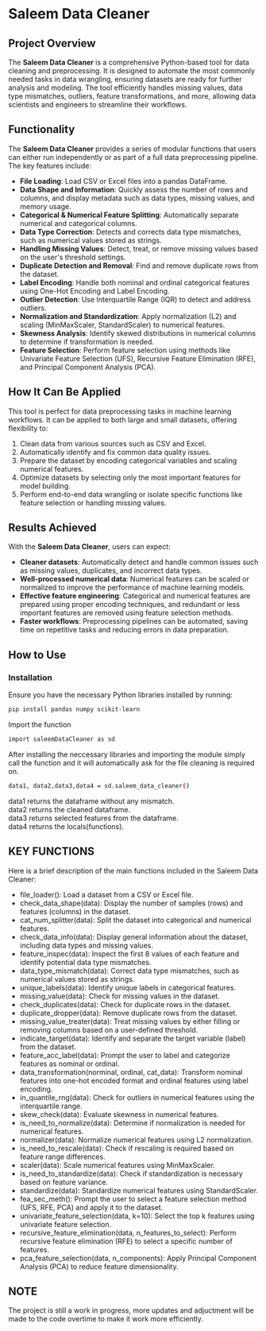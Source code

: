 # Saleem Data Cleaner

## Project Overview

The **Saleem Data Cleaner** is a comprehensive Python-based tool for data cleaning and preprocessing. It is designed to automate the most commonly needed tasks in data wrangling, ensuring datasets are ready for further analysis and modeling. The tool efficiently handles missing values, data type mismatches, outliers, feature transformations, and more, allowing data scientists and engineers to streamline their workflows.

## Functionality

The **Saleem Data Cleaner** provides a series of modular functions that users can either run independently or as part of a full data preprocessing pipeline. The key features include:

- **File Loading**: Load CSV or Excel files into a pandas DataFrame.
- **Data Shape and Information**: Quickly assess the number of rows and columns, and display metadata such as data types, missing values, and memory usage.
- **Categorical & Numerical Feature Splitting**: Automatically separate numerical and categorical columns.
- **Data Type Correction**: Detects and corrects data type mismatches, such as numerical values stored as strings.
- **Handling Missing Values**: Detect, treat, or remove missing values based on the user's threshold settings.
- **Duplicate Detection and Removal**: Find and remove duplicate rows from the dataset.
- **Label Encoding**: Handle both nominal and ordinal categorical features using One-Hot Encoding and Label Encoding.
- **Outlier Detection**: Use Interquartile Range (IQR) to detect and address outliers.
- **Normalization and Standardization**: Apply normalization (L2) and scaling (MinMaxScaler, StandardScaler) to numerical features.
- **Skewness Analysis**: Identify skewed distributions in numerical columns to determine if transformation is needed.
- **Feature Selection**: Perform feature selection using methods like Univariate Feature Selection (UFS), Recursive Feature Elimination (RFE), and Principal Component Analysis (PCA).

## How It Can Be Applied

This tool is perfect for data preprocessing tasks in machine learning workflows. It can be applied to both large and small datasets, offering flexibility to:

1. Clean data from various sources such as CSV and Excel.
2. Automatically identify and fix common data quality issues.
3. Prepare the dataset by encoding categorical variables and scaling numerical features.
4. Optimize datasets by selecting only the most important features for model building.
5. Perform end-to-end data wrangling or isolate specific functions like feature selection or handling missing values.

## Results Achieved

With the **Saleem Data Cleaner**, users can expect:

- **Cleaner datasets**: Automatically detect and handle common issues such as missing values, duplicates, and incorrect data types.
- **Well-processed numerical data**: Numerical features can be scaled or normalized to improve the performance of machine learning models.
- **Effective feature engineering**: Categorical and numerical features are prepared using proper encoding techniques, and redundant or less important features are removed using feature selection methods.
- **Faster workflows**: Preprocessing pipelines can be automated, saving time on repetitive tasks and reducing errors in data preparation.

## How to Use

### Installation

Ensure you have the necessary Python libraries installed by running:

```bash
pip install pandas numpy scikit-learn
```
Import the function
```bash
import saleemDataCleaner as sd
```
After installing the neccessary libraries and importing the module simply call the function and it will automatically ask for the file cleaning is required on.<br>
```bash
data1, data2,data3,data4 = sd.saleem_data_cleaner()
```
data1 returns the dataframe without any mismatch.<br>
data2 returns the cleaned dataframe.<br>
data3 returns selected features from the dataframe.<br>
data4 returns the locals(functions).

## KEY FUNCTIONS

Here is a brief description of the main functions included in the Saleem Data Cleaner:<br>
- file_loader(): Load a dataset from a CSV or Excel file.<br>
- check_data_shape(data): Display the number of samples (rows) and features (columns) in the dataset.<br>
- cat_num_splitter(data): Split the dataset into categorical and numerical features.<br>
- check_data_info(data): Display general information about the dataset, including data types and missing values.<br>
- feature_inspec(data): Inspect the first 8 values of each feature and identify potential data type mismatches.<br>
- data_type_mismatch(data): Correct data type mismatches, such as numerical values stored as strings.<br>
- unique_labels(data): Identify unique labels in categorical features.<br>
- missing_value(data): Check for missing values in the dataset.<br>
- check_duplicates(data): Check for duplicate rows in the dataset.<br>
- duplicate_dropper(data): Remove duplicate rows from the dataset.<br>
- missing_value_treater(data): Treat missing values by either filling or removing columns based on a user-defined threshold.<br>
- indicate_target(data): Identify and separate the target variable (label) from the dataset.<br>
- feature_acc_label(data): Prompt the user to label and categorize features as nominal or ordinal.<br>
- data_transformation(norminal, ordinal, cat_data): Transform nominal features into one-hot encoded format and ordinal features using label encoding.<br>
- in_quantile_rng(data): Check for outliers in numerical features using the interquartile range.<br>
- skew_check(data): Evaluate skewness in numerical features.<br>
- is_need_to_normalize(data): Determine if normalization is needed for numerical features.<br>
- normalizer(data): Normalize numerical features using L2 normalization.<br>
- is_need_to_rescale(data): Check if rescaling is required based on feature range differences.<br>
- scaler(data): Scale numerical features using MinMaxScaler.<br>
- is_need_to_standardize(data): Check if standardization is necessary based on feature variance.<br>
- standardize(data): Standardize numerical features using StandardScaler.<br>
- fea_sec_meth(): Prompt the user to select a feature selection method (UFS, RFE, PCA) and apply it to the dataset.<br>
- univariate_feature_selection(data, k=10): Select the top k features using univariate feature selection.<br>
- recursive_feature_elimination(data, n_features_to_select): Perform recursive feature elimination (RFE) to select a specific number of features.<br>
- pca_feature_selection(data, n_components): Apply Principal Component Analysis (PCA) to reduce feature dimensionality.<br>

## NOTE

The project is still a work in progress, more updates and adjuctment will be made to the code overtime to make it work more efficiently.
